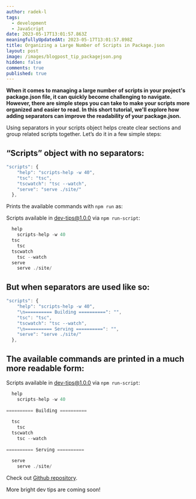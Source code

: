 ```yaml
---
author: radek-l
tags:
  - development
  - JavaScript
date: 2023-05-17T13:01:57.863Z
meaningfullyUpdatedAt: 2023-05-17T13:01:57.898Z
title: Organizing a Large Number of Scripts in Package.json
layout: post
image: /images/blogpost_tip_packagejson.png
hidden: false
comments: true
published: true
---
```

**When it comes to managing a large number of scripts in your project's package.json file, it can quickly become challenging to navigate. However, there are simple steps you can take to make your scripts more organized and easier to read. In this short tutorial, we'll explore how adding separators can improve the readability of your package.json.**

<InstagramEmbed url='https://www.instagram.com/p/CjAVVlkIXbu/' />

Using separators in your scripts object helps create clear sections and group related scripts together. Let’s do it in a few simple steps:

## “Scripts” object with no separators:

```javascript
"scripts": {
    "help": "scripts-help -w 40",
    "tsc": "tsc",
    "tscwatch": "tsc --watch",
    "serve": "serve ./site/"
  },
```

Prints the available commands with `npm run` as:

Scripts available in dev-tips@1.0.0 via `npm run-script`:

```javascript
  help
    scripts-help -w 40
  tsc
    tsc
  tscwatch
    tsc --watch
  serve
    serve ./site/
```

## But when separators are used like so:

```javascript
"scripts": {
    "help": "scripts-help -w 40",
    "\n========== Building ==========": "",
    "tsc": "tsc",
    "tscwatch": "tsc --watch",
    "\n========== Serving ==========": "",
    "serve": "serve ./site/"
  },
```

## The available commands are printed in a much more readable form:

Scripts available in dev-tips@1.0.0 via `npm run-script`:

```javascript
  help
    scripts-help -w 40
  
========== Building ==========
    
  tsc
    tsc
  tscwatch
    tsc --watch
  
========== Serving ==========
    
  serve
    serve ./site/

```

Check out [Github repository](https://github.com/bright/dev-tips/blob/main/javascript/grouped-commands-in-package.json).

More bright dev tips are coming soon!